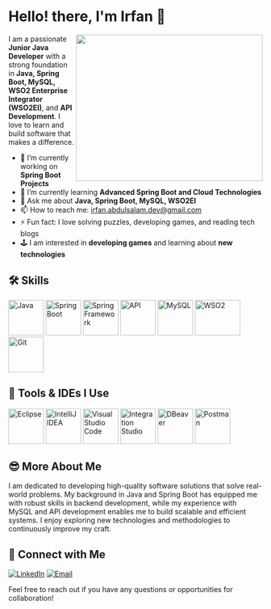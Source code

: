 # Hello! there, I'm Irfan 👋

<p align="right">
  <img align="right" width="370" height="290" src="https://media.giphy.com/media/LMcB8XospGZO8UQq87/giphy.gif">
</p>

I am a passionate **Junior Java Developer** with a strong foundation in **Java, Spring Boot, MySQL, WSO2 Enterprise Integrator (WSO2EI)**, and **API Development**. I love to learn and build software that makes a difference.

- 🔭 I’m currently working on **Spring Boot Projects**
- 🌱 I’m currently learning **Advanced Spring Boot and Cloud Technologies**
- 💬 Ask me about **Java, Spring Boot, MySQL, WSO2EI**
- 📫 How to reach me: [irfan.abdulsalam.dev@gmail.com](mailto:irfan.abdulsalam.dev@gmail.com)
- ⚡ Fun fact: I love solving puzzles, developing games, and reading tech blogs
- 🕹️ I am interested in **developing games** and learning about **new technologies**

## 🛠️ Skills

<p align="left">
  <img src="https://img.icons8.com/?size=100&id=Pd2x9GWu9ovX&format=png&color=000000" alt="Java" width="70" height="70"/>
  <img src="https://img.icons8.com/?size=100&id=A3Ulk2RcONKs&format=png&color=000000" alt="Spring Boot" width="70" height="70"/>
  <img src="https://img.icons8.com/?size=100&id=90519&format=png&color=000000" alt="Spring Framework" width="70" height="70"/>
  <img src="https://img.icons8.com/?size=100&id=Px1wkgF13Qlk&format=png&color=000000" alt="API" width="70" height="70"/>
  <img src="https://img.icons8.com/?size=100&id=9nLaR5KFGjN0&format=png&color=000000" alt="MySQL" width="70" height="70"/>
  <img src="https://seekvectorlogo.com/wp-content/uploads/2022/02/wso2-vector-logo-2022.png" alt="WSO2" width="90" height="70"/>
  <img src="https://img.icons8.com/?size=100&id=20906&format=png&color=000000" alt="Git" width="70" height="70"/>
</p>

## 🔧 Tools & IDEs I Use

<p align="left">
  <img src="https://img.icons8.com/?size=100&id=2GRTwFZR2Tqj&format=png&color=000000" alt="Eclipse" width="70" height="70"/>
  <img src="https://img.icons8.com/?size=100&id=61466&format=png&color=000000" alt="IntelliJ IDEA" width="70" height="70"/>
  <img src="https://img.icons8.com/?size=100&id=0OQR1FYCuA9f&format=png&color=000000" alt="Visual Studio Code" width="70" height="70"/>
  <img src="https://github.com/wso2-attic/devstudio-tooling-ei/blob/master/rcp-product/org.wso2.developerstudio.rcp.plugin/icons/128x128.png" alt="Integration Studio" width="70" height="70"/>
  <img src="https://github.com/dbeaver/dbeaver/wiki/images/dbeaver-icon-64x64.png" alt="DBeaver" width="70" height="70"/>
  <img src="https://img.icons8.com/?size=100&id=EPbEfEa7o8CB&format=png&color=000000" alt="Postman" width="70" height="70"/>
</p>

## 😎 More About Me

I am dedicated to developing high-quality software solutions that solve real-world problems. My background in Java and Spring Boot has equipped me with robust skills in backend development, while my experience with MySQL and API development enables me to build scalable and efficient systems. I enjoy exploring new technologies and methodologies to continuously improve my craft.

## 🤝 Connect with Me

[![LinkedIn](https://img.shields.io/badge/LinkedIn-0A66C2?style=for-the-badge&logo=linkedin&logoColor=white)]([https://www.linkedin.com/in/yourprofile/](https://www.linkedin.com/in/irfan-abdulsalam)/)
[![Email](https://img.shields.io/badge/Email-D14836?style=for-the-badge&logo=gmail&logoColor=white)](mailto:irfan.abdulsalam.dev@gmail.com)



Feel free to reach out if you have any questions or opportunities for collaboration!
